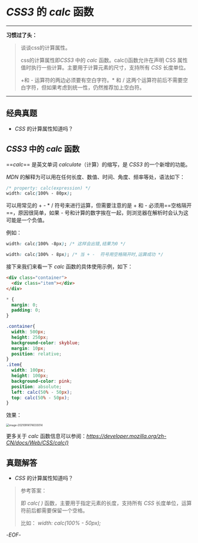 # *CSS3* 的 *calc* 函数

----

**习惯过了头：**

> 谈谈css的计算属性。
>
> css的计算属性即*CSS3* 中的 *calc* 函数。calc()函数允许在声明 CSS 属性值时执行一些计算。主要用于计算元素的尺寸，支持所有 *CSS* 长度单位。
>
> +和 - 运算符的两边必须要有空白字符。* 和 / 这两个运算符前后不需要空白字符，但如果考虑到统一性，仍然推荐加上空白符。

-----



## 经典真题



- *CSS* 的计算属性知道吗？



## *CSS3* 中的 *calc* 函数



==*calc*== 是英文单词 *calculate*（计算）的缩写，是 *CSS3* 的一个新增的功能。

*MDN* 的解释为可以用在任何长度、数值、时间、角度、频率等处，语法如下：

```css
/* property: calc(expression) */
width: calc(100% - 80px);
```



可以用常见的 + - * / 符号来进行运算，但需要注意的是 + 和 - 必须用==空格隔开==，原因很简单，如果 - 号和计算的数字挨在一起，则浏览器在解析时会认为这可能是一个负值。



例如：

```css
width: calc(100% -8px); /* 这样会出错,结果为0 */
```

```css
width: calc(100% - 8px); /* 当 + -  符号用空格隔开时,运算成功 */
```



接下来我们来看一下 *calc* 函数的具体使用示例，如下：

```html
<div class="container">
  <div class="item"></div>
</div>
```

```css
* {
  margin: 0;
  padding: 0;
}

.container{
  width: 500px;
  height: 250px;
  background-color: skyblue;
  margin: 10px;
  position: relative;
}
.item{
  width: 100px;
  height: 100px;
  background-color: pink;
  position: absolute;
  left: calc(50% - 50px);
  top: calc(50% - 50px);
}
```



效果：



<img src="https://xiejie-typora.oss-cn-chengdu.aliyuncs.com/2021-09-14-094033.png" alt="image-20210914174033014" style="zoom:50%;" />



更多关于 *calc* 函数信息可以参阅：*https://developer.mozilla.org/zh-CN/docs/Web/CSS/calc()*



## 真题解答



- *CSS* 的计算属性知道吗？

> 参考答案：
>
> 即 *calc( )* 函数，主要用于指定元素的长度，支持所有 *CSS* 长度单位，运算符前后都需要保留一个空格。
>
> 比如： *width: calc(100% - 50px);*



-*EOF*-
